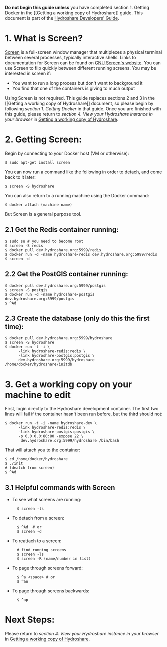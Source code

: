 **Do not begin this guide unless** you have completed section 1. Getting Docker in the [[Getting a working copy of Hydroshare]] guide. This document is part of the [Hydroshare Developers' Guide](https://github.com/hydroshare/hydroshare2/wiki/Hydroshare-Developers'-Guide).

# 1. What is Screen?

[Screen](http://www.gnu.org/software/screen/) is a full-screen window manager that multiplexes a physical terminal between several processes, typically interactive shells. Links to documentation for Screen can be found on [GNU Screen's website](http://www.gnu.org/doc/doc.html). You can use Screen to flip quickly between different running screens. You may be interested in screen if:

* You want to run a long process but don't want to background it
* You find that one of the containers is giving to much output

Using Screen is not required. This guide replaces sections 2 and 3 in the [[Getting a working copy of Hydroshare]] document, so please begin by following _section 1. Getting Docker_ in that guide. Once you are finished with this guide, please return to _section 4.  View your Hydroshare instance in your browser_ in [Getting a working copy of Hydroshare](https://github.com/hydroshare/hydroshare2/wiki/Getting-a-working-copy-of-Hydroshare#wiki-4-view-your-hydroshare-instance-in-your-browser).

# 2. Getting Screen:

Begin by connecting to your Docker host (VM or otherwise):

    $ sudo apt-get install screen
 
You can now run a command like the following in order to detach, and come back to it later:

    $ screen -S hydroshare

You can also return to a running machine using the Docker command:

    $ docker attach (machine name)

But Screen is a general purpose tool.

## 2.1 Get the Redis container running:

    $ sudo su # you need to become root
	$ screen -S redis
    $ docker pull dev.hydroshare.org:5999/redis
    $ docker run -d -name hydroshare-redis dev.hydroshare.org:5999/redis
	$ screen -d


## 2.2 Get the PostGIS container running:

    $ docker pull dev.hydroshare.org:5999/postgis
	$ screen -S postgis
    $ docker run -d -name hydroshare-postgis dev.hydroshare.org:5999/postgis
	$ ^Ad

## 2.3 Create the database (only do this the first time):

    $ docker pull dev.hydroshare.org:5999/hydroshare
    $ screen -S hydroshare
	$ docker run -t -i \
          -link hydroshare-redis:redis \
          -link hydroshare-postgis:postgis \
          dev.hydroshare.org:5999/hydroshare /home/docker/hydroshare/initdb

# 3. Get a working copy on your machine to edit

First, login directly to the Hydroshare development container. The first two lines will fail if the container hasn't been run before, but the third should not:

    $ docker run -t -i -name hydroshare-dev \
          -link hydroshare-redis:redis \
          -link hydroshare-postgis:postgis \
          -p 0.0.0.0:80:80 -expose 22 \
           dev.hydroshare.org:5999/hydroshare /bin/bash

That will attach you to the container:

    $ cd /home/docker/hydroshare
    $ ./init
	# (deatch from screen)
	$ ^Ad 

## 3.1 Helpful commands with Screen

* To see what screens are running:

        $ screen -ls

* To detach from a screen:

        $ ^Ad  # or
        $ screen -d

* To reattach to a screen:

        # find running screens
        $ screen -ls
        $ screen -R (name/number in list)

* To page through screens forward:

        $ ^a <space> # or 
        $ ^an

* To page through screens backwards:

        $ ^ap

# Next Steps:

Please return to _section 4.  View your Hydroshare instance in your browser_ in [Getting a working copy of Hydroshare](https://github.com/hydroshare/hydroshare2/wiki/Getting-a-working-copy-of-Hydroshare#wiki-4-view-your-hydroshare-instance-in-your-browser).
